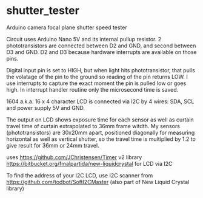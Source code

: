 # shutter_tester
Arduino camera focal plane shutter speed tester

Circuit uses Arduino Nano 5V and its internal pullup resistor.
2 phototransistors are connected between D2 and GND, and second between D3 and GND.
D2 and D3 because hardware interrupts are available on those pins.

Digital input pin is set to HIGH, but when light hits phototransistor, 
that pulls the volatage of the pin to the ground so reading of the pin returns LOW.
I use interrupts to capture the exact moment the pin is pulled low or goes high.
In interrupt handler routine only the microsecond time is saved.

1604 a.k.a. 16 x 4 character LCD is connected via I2C by 4 wires: SDA, SCL and power supply 5V and GND.

The output on LCD shows exposure time for each sensor as well as curtain travel time of curtain extrapolated to 36mm frame witdth.
My sensors (phototransistors) are 30x20mm apart, positioned diagonally for measuring horizontal as well as vertical shutter,
so the travel time is multiplied by 1.2 to give result for 36mm or 24mm travel.

uses https://github.com/JChristensen/Timer v2 library
https://bitbucket.org/fmalpartida/new-liquidcrystal for LCD via I2C

To find the address of your I2C LCD, use I2C scanner from https://github.com/todbot/SoftI2CMaster (also part of New Liquid Crystal library)
